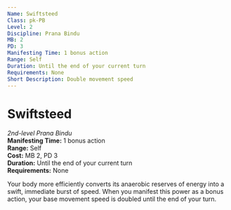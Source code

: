```yaml
---
Name: Swiftsteed
Class: pk-PB
Level: 2
Discipline: Prana Bindu
MB: 2
PD: 3
Manifesting Time: 1 bonus action
Range: Self
Duration: Until the end of your current turn
Requirements: None
Short Description: Double movement speed
---
```

# Swiftsteed
*2nd-level Prana Bindu*\
**Manifesting Time:** 1 bonus action\
**Range:** Self\
**Cost:** MB 2, PD 3\
**Duration:** Until the end of your current turn\
**Requirements:** None

Your body more efficiently converts its anaerobic
reserves of energy into a swift, immediate burst of speed.
When you manifest this power as a bonus action, your base
movement speed is doubled until the end of your turn.
